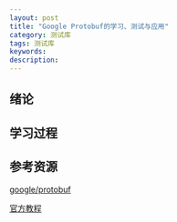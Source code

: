 ```yaml
---
layout: post
title: "Google Protobuf的学习、测试与应用"
category: 测试库
tags: 测试库
keywords: 
description: 
---
```


## 绪论

## 学习过程

## 参考资源

[google/protobuf](https://github.com/google/protobuf)

[官方教程](https://developers.google.com/protocol-buffers/)